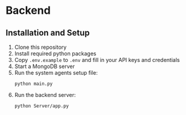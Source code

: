 # Backend

## Installation and Setup

1. Clone this repository
2. Install required python packages
3. Copy `.env.example` to `.env` and fill in your API keys and credentials
4. Start a MongoDB server
5. Run the system agents setup file:
   ```
   python main.py
   ```
6. Run the backend server:
   ```
   python Server/app.py
   ```

